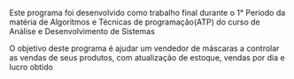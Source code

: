 Este programa foi desenvolvido como trabalho final durante o 1° Período da matéria de Algoritmos e Técnicas de programação(ATP) do curso de Análise e Desenvolvimento de Sistemas

O objetivo deste programa é ajudar um vendedor de máscaras a controlar as vendas de seus produtos, com atualização de estoque, vendas por dia
e lucro obtido
